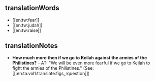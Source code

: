 ## translationWords

* [[en:tw:fear]]
* [[en:tw:judah]]
* [[en:tw:raise]]

## translationNotes

* **How much more then if we go to Keilah against the armies of the Philistines?** - AT: "We will be even more fearful if we go to Keilah to fight the armies of the Philistines." (See: [[:en:ta:vol1:translate:figs_rquestion]])
